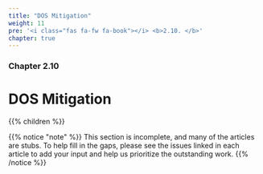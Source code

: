 ```yaml
---
title: "DOS Mitigation"
weight: 11
pre: '<i class="fas fa-fw fa-book"></i> <b>2.10. </b>'
chapter: true
---
```


### Chapter 2.10

# DOS Mitigation

{{% children %}}

{{% notice "note" %}}
This section is incomplete, and many of the articles are stubs. To help fill in
the gaps, please see the issues linked in each article to add your input and
help us prioritize the outstanding work.
{{% /notice %}}
